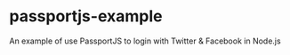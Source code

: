 passportjs-example
==================

An example of use PassportJS to login with Twitter &amp; Facebook in Node.js
